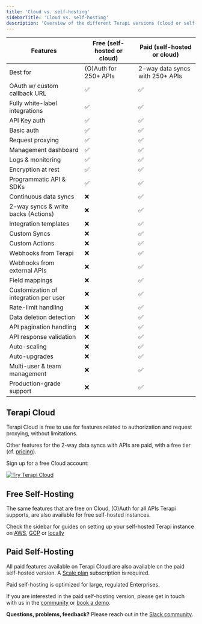 ```yaml
---
title: 'Cloud vs. self-hosting'
sidebarTitle: 'Cloud vs. self-hosting'
description: 'Overview of the different Terapi versions (cloud or self-hosted)'
---
```


| Features | Free (self-hosted or cloud) | Paid (self-hosted or cloud) |
|-|-|-|
| Best for | (O)Auth for 250+ APIs | 2-way data syncs with 250+ APIs |
| OAuth w/ custom callback URL | ✅  | ✅ | 
| Fully white-label integrations | ✅  | ✅ | 
| API Key auth | ✅  | ✅ | 
| Basic auth | ✅ | ✅ | 
| Request proxying | ✅ | ✅ | 
| Management dashboard | ✅ | ✅ | 
| Logs & monitoring | ✅ | ✅ | 
| Encryption at rest | ✅ | ✅ | 
| Programmatic API & SDKs | ✅ | ✅ | 
| Continuous data syncs | ❌  | ✅ | 
| 2-way syncs & write backs (Actions) | ❌  | ✅ | 
| Integration templates | ❌  | ✅ | 
| Custom Syncs | ❌ | ✅ | 
| Custom Actions | ❌ | ✅ | 
| Webhooks from Terapi | ❌ | ✅ | 
| Webhooks from external APIs | ❌ | ✅ | 
| Field mappings | ❌ | ✅ | 
| Customization of integration per user | ❌  | ✅ | 
| Rate-limit handling | ❌ | ✅ | 
| Data deletion detection | ❌ | ✅ | 
| API pagination handling | ❌ | ✅ | 
| API response validation | ❌ | ✅ | 
| Auto-scaling | ❌ | ✅ | 
| Auto-upgrades | ❌ | ✅ | 
| Multi-user & team management | ❌ | ✅ | 
| Production-grade support | ❌ | ✅ | 

## Terapi Cloud

Terapi Cloud is free to use for features related to authorization and request proxying, without limitations. 

Other features for the 2-way data syncs with APIs are paid, with a free tier (cf. [pricing](https://terapi.dev/pricing)).

Sign up for a free Cloud account:

[![Try Terapi Cloud](/images/terapi-deploy-button.svg)](https://app.terapi.dev/signup)

## Free Self-Hosting

The same features that are free on Cloud, (O)Auth for all APIs Terapi supports, are also available for free self-hosted instances.

Check the sidebar for guides on setting up your self-hosted Terapi instance on [AWS](/host/self-host/aws), [GCP](/host/self-host/gcp) or [locally](/host/self-host/local)

## Paid Self-Hosting

All paid features available on Terapi Cloud are also available on the paid self-hosted version. A [Scale plan](https://www.terapi.dev/pricing) subscription is required.

Paid self-hosting is optimized for large, regulated Enterprises.

If you are interested in the paid self-hosting version, please get in touch with us in the [community](https://terapi.dev/slack) or [book a demo](https://terapi.dev/chat).


**Questions, problems, feedback?** Please reach out in the [Slack community](https://terapi.dev/slack).

